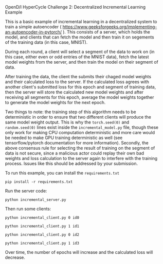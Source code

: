 OpenD/I HyperCycle Challenge 2: Decentralized Incremental Learning Example


This is a basic example of incremental learning in a decentralized system to train a simple autoencoder ( https://www.geeksforgeeks.org/implementing-an-autoencoder-in-pytorch/ ). This consists of a server, which holds the model, and clients that can fetch the model and then train it on segements of the training data (in this case, MNIST).

During each round, a client will select a segment of the data to work on (in this case, either even or odd entries of the MNIST data), fetch the latest model weights from the server, and then train the model on their segment of data.

After training the data, the client the submits their chaged model weights and their calculated loss to the server. If the calculated loss agrees with another client's submitted loss for this epoch and segment of training data, then the server will store the calculated new model weights and after receiving all segments for this epoch, average the model weights together to generate the model weights for the next epoch. 

Two things to note: the training step of this algorithm needs to be deterministic in order to ensure that two different clients will produce the same model weight output. This is why the `torch.seed(0)` and `random.seed(0)` lines exist inside the `incremental_model.py` file, though these only work for making CPU computation deterministic and more care would be needed to make GPU training deterministic as well (see tensorflow/pytorch documentation for more information). Secondly, the above consensus rule for selecting the result of training on the segment of data is not secure, since a malicious actor could replay their own bad weights and loss calculation to the server again to interfere with the training process. Issues like this should be addressed by your submission.

To run this example, you can install the `requirements.txt`

  `pip install -r requirements.txt`

Run the server code:

  `python incremental_server.py`


Then run some clients:

  `python incremental_client.py 0 id0`

  `python incremental_client.py 1 id1`

  `python incremental_client.py 0 id2`

  `python incremental_client.py 1 id3`


Over time, the number of epochs will increase and the calculated loss will decrease.
